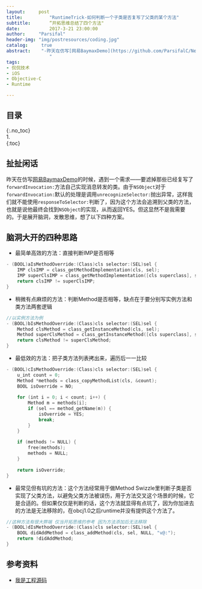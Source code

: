 ```yaml
---
layout:		post
title:			"RuntimeTrick-如何判断一个子类是否复写了父类的某个方法"
subtitle:		“开拓思维总结了四个方法"
date:			2017-3-21 23:00:00
author:		"Parsifal"
header-img:	"img/postresources/coding.jpg"
catalog:     true
abstract:    "-昨天在仿写[网易BaymaxDemo](https://github.com/ParsifalC/NetEaseBaymaxDemo)的时候，遇到一个需求——要滤掉那些已经复写了`forwardInvocation:`方法自己实现消息转发的类。由于`NSObject`对于`forwardInvocation:`默认的处理是调用`unrecognizeSelector:`抛出异常，这样我们就不能使用`responseToSelector:`判断了，因为这个方法会追溯到父类的方法，也就是说他最终会找到`NSObject`的实现，从而返回YES。但这显然不是我需要的。于是展开脑洞，发散思维，想了以下四种方案。 
				"
tags:
- 侃侃技术
- iOS
- Objective-C
- Runtime

---
```

## 目录    
{:.no_toc}    
1.    
{:toc}

## 扯扯闲话
昨天在仿写[网易BaymaxDemo](https://github.com/ParsifalC/NetEaseBaymaxDemo)的时候，遇到一个需求——要滤掉那些已经复写了`forwardInvocation:`方法自己实现消息转发的类。由于`NSObject`对于`forwardInvocation:`默认的处理是调用`unrecognizeSelector:`抛出异常，这样我们就不能使用`responseToSelector:`判断了，因为这个方法会追溯到父类的方法，也就是说他最终会找到`NSObject`的实现，从而返回YES。但这显然不是我需要的。于是展开脑洞，发散思维，想了以下四种方案。

## 脑洞大开的四种思路
- 最简单高效的方法：直接判断IMP是否相等


```swift
- (BOOL)aIsMethodOverride:(Class)cls selector:(SEL)sel {
    IMP clsIMP = class_getMethodImplementation(cls, sel);
    IMP superClsIMP = class_getMethodImplementation([cls superclass], sel);
    return clsIMP != superClsIMP;
}
```

- 稍微有点麻烦的方法：判断Method是否相等，缺点在于要分别写实例方法和类方法两套逻辑

```swift
//以实例方法为例
- (BOOL)bIsMethodOverride:(Class)cls selector:(SEL)sel {
    Method clsMethod = class_getInstanceMethod(cls, sel);
    Method superClsMethod = class_getInstanceMethod([cls superclass], sel);
    return clsMethod != superClsMethod;
}
```

- 最低效的方法：把子类方法列表拷出来，遍历后一一比较

```swift
- (BOOL)cIsMethodOverride:(Class)cls selector:(SEL)sel {
    u_int count = 0;
    Method *methods = class_copyMethodList(cls, &count);
    BOOL isOverride = NO;
    
    for (int i = 0; i < count; i++) {
        Method m = methods[i];
        if (sel == method_getName(m)) {
            isOverride = YES;
            break;
        }
    }
    
    if (methods != NULL) {
        free(methods);
        methods = NULL;
    }
    
    return isOverride;
}
```

- 最常见但有坑的方法：这个方法经常用于做Method Swizzle里判断子类是否实现了父类方法，以避免父类方法被误伤，用于方法交叉这个场景的时候，它是合适的。但如果仅仅是判断的话，这个方法就显得有点坑了，因为你加进去的方法是无法移除的，在obcj1.0之后runtime并没有提供这个方法了。

```swift
//这种方法有很大弊端 仅当开拓思维的参考 因为方法添加后无法移除
- (BOOL)dIsMethodOverride:(Class)cls selector:(SEL)sel {
    BOOL didAddMethod = class_addMethod(cls, sel, NULL, "v@:");
    return !didAddMethod;
}
```

## 参考资料
- [我是工程源码](https://github.com/ParsifalC/DemoRepos/tree/master/IsMethodOverrideDemo)
